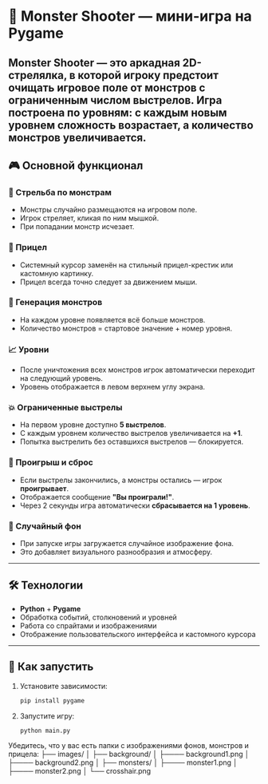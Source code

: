 # 🧨 Monster Shooter — мини-игра на Pygame

**Monster Shooter** — это аркадная 2D-стрелялка, в которой игроку предстоит очищать игровое поле от монстров с ограниченным числом выстрелов. Игра построена по уровням: с каждым новым уровнем сложность возрастает, а количество монстров увеличивается.
---

## 🎮 Основной функционал

### 🔫 Стрельба по монстрам
- Монстры случайно размещаются на игровом поле.
- Игрок стреляет, кликая по ним мышкой.
- При попадании монстр исчезает.

### 🎯 Прицел
- Системный курсор заменён на стильный прицел-крестик или кастомную картинку.
- Прицел всегда точно следует за движением мыши.

### 🧟 Генерация монстров
- На каждом уровне появляется всё больше монстров.
- Количество монстров = стартовое значение + номер уровня.

### 📈 Уровни
- После уничтожения всех монстров игрок автоматически переходит на следующий уровень.
- Уровень отображается в левом верхнем углу экрана.

### 💥 Ограниченные выстрелы
- На первом уровне доступно **5 выстрелов**.
- С каждым уровнем количество выстрелов увеличивается на **+1**.
- Попытка выстрелить без оставшихся выстрелов — блокируется.

### 🛑 Проигрыш и сброс
- Если выстрелы закончились, а монстры остались — игрок **проигрывает**.
- Отображается сообщение **"Вы проиграли!"**.
- Через 2 секунды игра автоматически **сбрасывается на 1 уровень**.

### 🌄 Случайный фон
- При запуске игры загружается случайное изображение фона.
- Это добавляет визуального разнообразия и атмосферу.

---

## 🛠 Технологии

- **Python** + **Pygame**
- Обработка событий, столкновений и уровней
- Работа со спрайтами и изображениями
- Отображение пользовательского интерфейса и кастомного курсора

---

## 🚀 Как запустить

1. Установите зависимости:
   ```bash
   pip install pygame
2. Запустите игру:
   ```bash
   python main.py
Убедитесь, что у вас есть папки с изображениями фонов, монстров и прицела:
   ├── images/
   │   ├── background/
   │   ├──── background1.png
   │   ├──── background2.png
   │   ├── monsters/
   │   ├──── monster1.png
   │   ├──── monster2.png
   │   └── crosshair.png

